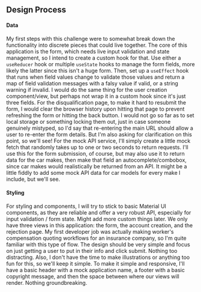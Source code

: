 ## Design Process
#### Data
My first steps with this challenge were to somewhat break down the functionality into discrete pieces that could live together.  The core of this application is the form, which needs live input validation and state management, so I intend to create a custom hook for that.  Use either a `useReducer` hook or multiple `useState` hooks to manage the form fields, more likely the latter since this isn't a huge form.  Then, set up a `useEffect` hook that runs when field values change to validate those values and return a map of field validation messages with a falsy value if valid, or a string warning if invalid.
I would do the same thing for the user creation component/view, but perhaps not wrap it in a custom hook since it's just three fields.
For the disqualification page, to make it hard to resubmit the form, I would clear the browser history upon hitting that page to prevent refreshing the form or hitting the back button.  I would not go so far as to set local storage or something locking them out, just in case someone genuinely mistyped, so I'd say that re-entering the main URL should allow a user to re-enter the form details.  But I'm also asking for clarification on this point, so we'll see!
For the mock API service, I'll simply create a little mock fetch that randomly takes up to one or two seconds to return requests.  I'll use this for the form submission, of course, but may also use it to return data for the car makes, then make that field an autocomplete/combobox, since car makes would realistically be returned from an API.  It might be a little fiddly to add some mock API data for car models for every make I include, but we'll see.

#### Styling
For styling and components, I will try to stick to basic Material UI components, as they are reliable and offer a very robust API, especially for input validation / form state.  Might add more custom things later.
We only have three views in this application: the form, the account creation, and the rejection page.  My first developer job was actually making worker's compensation quoting workflows for an insurance company, so I'm quite familiar with this type of flow.  The design should be very simple and focus on just getting a user to put in their info and click submit.  Nothing too distracting.  Also, I don't have the time to make illustrations or anything too fun for this, so we'll keep it simple.
To make it simple and responsive, I'll have a basic header with a mock application name, a footer with a basic copyright message, and then the space between where our views will render.  Nothing groundbreaking.